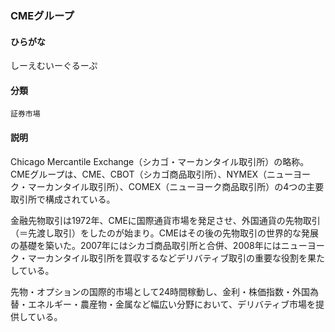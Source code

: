 <div style="display:none;">

## [あ行](securities-terms?id=あ行)
## [か行](securities-terms?id=か行)
## [さ行](securities-terms?id=さ行)
## [た行](securities-terms?id=た行)
## [な行](securities-terms?id=な行)
## [は行](securities-terms?id=は行)
## [ま行](securities-terms?id=ま行)
## [や行](securities-terms?id=や行)
## [ら行](securities-terms?id=ら行)
## [わ行](securities-terms?id=わ行)
## [英数字・記号](securities-terms?id=英数字・記号)

</div>

### CMEグループ

#### ひらがな

しーえむいーぐるーぷ

#### 分類

`証券市場`

#### 説明

Chicago Mercantile Exchange（シカゴ・マーカンタイル取引所）の略称。CMEグループは、CME、CBOT（シカゴ商品取引所）、NYMEX（ニューヨーク・マーカンタイル取引所）、COMEX（ニューヨーク商品取引所）の4つの主要取引所で構成されている。
 
金融先物取引は1972年、CMEに国際通貨市場を発足させ、外国通貨の先物取引（＝先渡し取引）をしたのが始まり。CMEはその後の先物取引の世界的な発展の基礎を築いた。2007年にはシカゴ商品取引所と合併、2008年にはニューヨーク・マーカンタイル取引所を買収するなどデリバティブ取引の重要な役割を果たしている。
 
先物・オプションの国際的市場として24時間稼動し、金利・株価指数・外国為替・エネルギー・農産物・金属など幅広い分野において、デリバティブ市場を提供している。

